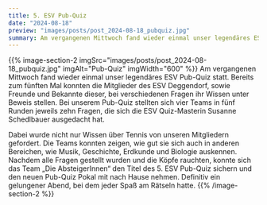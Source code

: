 ```yaml
---
title: 5. ESV Pub-Quiz
date: "2024-08-18"
preview: "images/posts/post_2024-08-18_pubquiz.jpg"
summary: Am vergangenen Mittwoch fand wieder einmal unser legendäres ESV Pub-Quiz statt. Bereits zum fünften Mal konnten die Mitglieder des ESV Deggendorf, sowie Freunde und Bekannte dieser, bei v...
---
```


{{% image-section-2 imgSrc="images/posts/post_2024-08-18_pubquiz.jpg" imgAlt="Pub-Quiz" imgWidth="600" %}}
Am vergangenen Mittwoch fand wieder einmal unser legendäres ESV Pub-Quiz statt. Bereits zum fünften Mal konnten die Mitglieder des ESV Deggendorf, sowie Freunde und Bekannte dieser, bei verschiedenen Fragen ihr Wissen unter Beweis stellen. Bei unserem Pub-Quiz stellten sich vier Teams in fünf Runden jeweils zehn Fragen, die sich die ESV Quiz-Masterin Susanne Schedlbauer ausgedacht hat.

Dabei wurde nicht nur Wissen über Tennis von unseren Mitgliedern gefordert. Die Teams konnten zeigen, wie gut sie sich auch in anderen Bereichen, wie Musik, Geschichte, Erdkunde und Biologie auskennen. Nachdem alle Fragen gestellt wurden und die Köpfe rauchten, konnte sich das Team „Die AbsteigerInnen“ den Titel des 5. ESV Pub-Quiz sichern und den neuen Pub-Quiz Pokal mit nach Hause nehmen. Definitiv ein gelungener Abend, bei dem jeder Spaß am Rätseln hatte.
{{% /image-section-2 %}}
